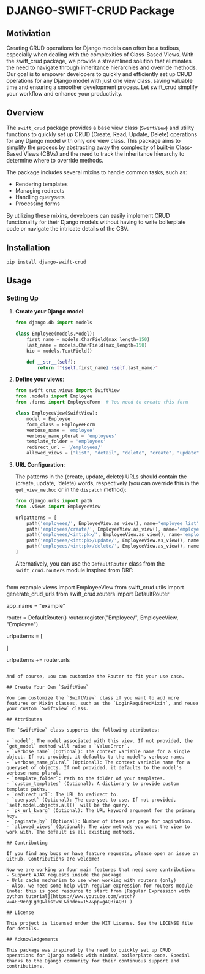 # DJANGO-SWIFT-CRUD Package

## Motiviation
Creating CRUD operations for Django models can often be a tedious, especially when dealing with the complexities of Class-Based Views. With the swift_crud package, we provide a streamlined solution that eliminates the need to navigate through inheritance hierarchies and override methods. Our goal is to empower developers to quickly and efficiently set up CRUD operations for any Django model with just one view class, saving valuable time and ensuring a smoother development process. Let swift_crud simplify your workflow and enhance your productivity.

## Overview

The `swift_crud` package provides a base view class (`SwiftView`) and utility functions to quickly set up CRUD (Create, Read, Update, Delete) operations for any Django model with only one view class. This package aims to simplify the process by abstracting away the complexity of built-in Class-Based Views (CBVs) and the need to track the inheritance hierarchy to determine where to override methods.

The package includes several mixins to handle common tasks, such as:

- Rendering templates
- Managing redirects
- Handling querysets
- Processing forms

By utilizing these mixins, developers can easily implement CRUD functionality for their Django models without having to write boilerplate code or navigate the intricate details of the CBV.

## Installation

```
pip install django-swift-crud
```

## Usage

### Setting Up

1. **Create your Django model**:

   ```python
   from django.db import models

   class Employee(models.Model):
       first_name = models.CharField(max_length=150)
       last_name = models.CharField(max_length=150)
       bio = models.TextField()

       def __str__(self):
           return f"{self.first_name} {self.last_name}"
   ```

2. **Define your views**:

   ```python
   from swift_crud.views import SwiftView
   from .models import Employee
   from .forms import EmployeeForm  # You need to create this form

   class EmployeeView(SwiftView):
       model = Employee
       form_class = EmployeeForm
       verbose_name = 'employee'
       verbose_name_plural = 'employees'
       template_folder = 'employees'
       redirect_url = '/employees/'
       allowed_views = ["list", "detail", "delete", "create", "update"]
   ```

3. **URL Configuration**:

   The patterns in the (create, update, delete) URLs should contain the (create, update, 'delete) words, respectively (you can override this in the `get_view_method` or in the `dispatch` method):

   ```python
   from django.urls import path
   from .views import EmployeeView

   urlpatterns = [
       path('employees/', EmployeeView.as_view(), name='employee_list'),
       path('employees/create/', EmployeeView.as_view(), name='employee_create'),
       path('employees/<int:pk>/', EmployeeView.as_view(), name='employee_detail'),
       path('employees/<int:pk>/update/', EmployeeView.as_view(), name='employee_update'),
       path('employees/<int:pk>/delete/', EmployeeView.as_view(), name='employee_delete'),
   ]
   ```

   Alternatively, you can use the `DefaultRouter` class from the `swift_crud.routers` module inspired from DRF:

   ```python
   
from example.views import EmployeeView
from swift_crud.utils import generate_crud_urls
from swift_crud.routers import DefaultRouter


app_name = "example"

router = DefaultRouter()
router.register("Employee/", EmployeeView, "Employee")


urlpatterns = [
   
]

urlpatterns += router.urls
   ```

   And of course, uou can customize the Router to fit your use case. 

## Create Your Own `SwiftView`

You can customize the `SwiftView` class if you want to add more features or Mixin classes, such as the `LoginRequiredMixin`, and reuse your custom `SwiftView` class.

## Attributes

The `SwiftView` class supports the following attributes:

- `model`: The model associated with this view. If not provided, the `get_model` method will raise a `ValueError`.
- `verbose_name` (Optional): The context variable name for a single object. If not provided, it defaults to the model's verbose name.
- `verbose_name_plural` (Optional): The context variable name for a queryset of objects. If not provided, it defaults to the model's verbose name plural.
- `template_folder`: Path to the folder of your templates.
- `custom_templates` (Optional): A dictionary to provide custom template paths.
- `redirect_url`: The URL to redirect to.
- `queryset` (Optional): The queryset to use. If not provided, `self.model.objects.all()` will be the query.
- `pk_url_kwarg` (Optional): The URL keyword argument for the primary key.
- `paginate_by` (Optional): Number of items per page for pagination.
- `allowed_views` (Optional): The view methods you want the view to work with. The default is all existing methods.

## Contributing

If you find any bugs or have feature requests, please open an issue on GitHub. Contributions are welcome!

Now we are working on four main features that need some contribution:
- Support AJAX requests inside the package
- Urls cache mechanism to use when working with routers (only)
- Also, we need some help with regular expression for routers module (note: this is good resource to start from [Regular Expression with python tutorial](https://www.youtube.com/watch?v=AEE9ecgLgdQ&list=WL&index=157&pp=gAQBiAQB) )

## License

This project is licensed under the MIT License. See the LICENSE file for details.

## Acknowledgements

This package was inspired by the need to quickly set up CRUD operations for Django models with minimal boilerplate code. Special thanks to the Django community for their continuous support and contributions.
